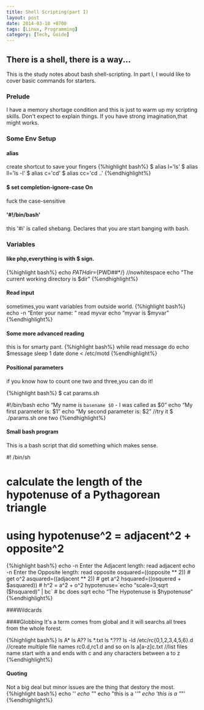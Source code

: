 ```yaml
---
title: Shell Scripting(part I)
layout: post
date: 2014-03-18 +0700
tags: [Linux, Programming]
category: [Tech, Guide]
---
```


## There is a shell, there is a way...
This is the study notes about bash shell-scripting.
In part I, I would like to cover basic commands for starters.

### Prelude
I have a memory shortage condition and this is just to warm up my scripting skills. Don't expect to explain things. If you have strong imagination,that might works.

### Some Env Setup

#### alias
create shortcut to save your fingers
{%highlight bash%}
$ alias l='ls'
$ alias ll='ls -l'
$ alias c='cd'
$ alias cc='cd ..'
{%endhighlight%}

#### $ set completion-ignore-case On

fuck the case-sensitive 
	
#### '#!/bin/bash'
	
this '#i' is called shebang. Declares that you are start banging with bash.

### Variables
#### like php,everything is with $ sign.
{%highlight bash%}
 echo $PATH
 dir=${PWD##*/} //nowhitespace
 echo "The current working directory is $dir" 
{%endhighlight%}

#### Read input
sometimes,you want variables from outside world.
{%highlight bash%}
echo -n “Enter your name: “
read myvar
echo “myvar is $myvar”
{%endhighlight%}

#### Some more advanced reading
this is for smarty pant.
{%highlight bash%}
 while read message
do
	 echo $message
	sleep 1
	 date
 done < /etc/motd
{%endhighlight%}

#### Positional parameters
if you know how to count one two and three,you can do it!

{%highlight bash%}
$ cat params.sh

#!/bin/bash
echo “My name is `basename $0` - I was called as $0”
echo “My first parameter is: $1”
echo “My second parameter is: $2”
//try it
$ ./params.sh one two
{%endhighlight%}

#### Small bash program

This is a bash script that did something which makes sense.

#! /bin/sh
# calculate the length of the hypotenuse of a Pythagorean triangle
# using hypotenuse^2 = adjacent^2 + opposite^2
{%highlight bash%}
echo -n Enter the Adjacent length: 
read adjacent
echo -n Enter the Opposite length: 
read opposite
osquared=$(($opposite ** 2)) # get o^2
asquared=$(($adjacent ** 2)) # get a^2
hsquared=$(($osquered + $asquared)) # h^2 = a^2 + o^2
hypotenuse=`echo “scale=3;sqrt ($hsquared)” | bc` # bc does sqrt
echo “The Hypotenuse is $hypotenuse”
{%endhighlight%}

###Wildcards

####Globbing
It's a term comes from global and it will searchs all trees from the whole forest.

{%highlight bash%}
ls A*
ls A??
ls *.txt
ls *.???
ls -ld /etc/rc{0,1,2,3,4,5,6}.d //create multiple file names rc0.d,rc1.d and so on
ls a[a-z]c.txt //list files name start with a and ends with c and any characters between a to z
{%endhighlight%}

#### Quoting

Not a big deal but minor issues are the thing that destory the most.
{%highlight bash%}
echo '*'
echo "*"
echo "this is a '*'"
echo 'this is a "*"'
{%endhighlight%}

